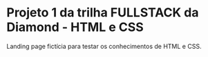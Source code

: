 # Projeto 1 da trilha FULLSTACK da Diamond - HTML e CSS
Landing page fictícia para testar os conhecimentos de HTML e CSS.
